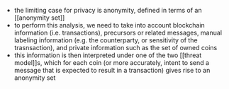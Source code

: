 - the limiting case for privacy is anonymity, defined in terms of an [[anonymity set]]
- to perform this analysis, we need to take into account blockchain information (i.e. transactions), precursors or related messages, manual labeling information (e.g. the counterparty, or sensitivity of the trasnsaction), and private information such as the set of owned coins
- this information is then interpreted under one of the two [[threat model]]s, which for each coin (or more accurately, intent to send a message that is expected to result in a transaction) gives rise to an anonymity set